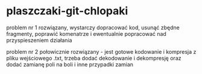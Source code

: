 # plaszczaki-git-chlopaki

problem nr 1 rozwiązany, wystarczy dopracować kod, usunąć zbędne fragmenty, poprawić komenatrze i ewentualnie popracować nad przyspieszeniem działania

problem nr 2 połowicznie rozwiązany - jest gotowe kodowanie i kompresja z pliku wejściowego .txt, trzeba dodać dekodowanie i dekompresję oraz dodać zamianę poli na boli i inne przypadki zamian
